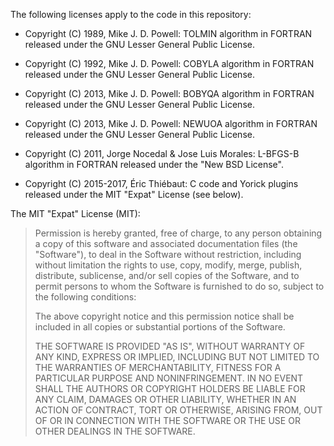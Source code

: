 The following licenses apply to the code in this repository:

* Copyright (C) 1989, Mike J. D. Powell: TOLMIN algorithm in FORTRAN released
  under the GNU Lesser General Public License.

* Copyright (C) 1992, Mike J. D. Powell: COBYLA algorithm in FORTRAN released
  under the GNU Lesser General Public License.

* Copyright (C) 2013, Mike J. D. Powell: BOBYQA algorithm in FORTRAN released
  under the GNU Lesser General Public License.

* Copyright (C) 2013, Mike J. D. Powell: NEWUOA algorithm in FORTRAN released
  under the GNU Lesser General Public License.

* Copyright (C) 2011, Jorge Nocedal & Jose Luis Morales: L-BFGS-B algorithm in
  FORTRAN released under the "New BSD License".

* Copyright (C) 2015-2017, Éric Thiébaut: C code and Yorick plugins released
  under the MIT "Expat" License (see below).

The MIT "Expat" License (MIT):

> Permission is hereby granted, free of charge, to any person obtaining a copy
> of this software and associated documentation files (the "Software"), to deal
> in the Software without restriction, including without limitation the rights
> to use, copy, modify, merge, publish, distribute, sublicense, and/or sell
> copies of the Software, and to permit persons to whom the Software is
> furnished to do so, subject to the following conditions:
>
> The above copyright notice and this permission notice shall be included in
> all copies or substantial portions of the Software.
>
> THE SOFTWARE IS PROVIDED "AS IS", WITHOUT WARRANTY OF ANY KIND, EXPRESS OR
> IMPLIED, INCLUDING BUT NOT LIMITED TO THE WARRANTIES OF MERCHANTABILITY,
> FITNESS FOR A PARTICULAR PURPOSE AND NONINFRINGEMENT. IN NO EVENT SHALL THE
> AUTHORS OR COPYRIGHT HOLDERS BE LIABLE FOR ANY CLAIM, DAMAGES OR OTHER
> LIABILITY, WHETHER IN AN ACTION OF CONTRACT, TORT OR OTHERWISE, ARISING FROM,
> OUT OF OR IN CONNECTION WITH THE SOFTWARE OR THE USE OR OTHER DEALINGS IN THE
> SOFTWARE.

